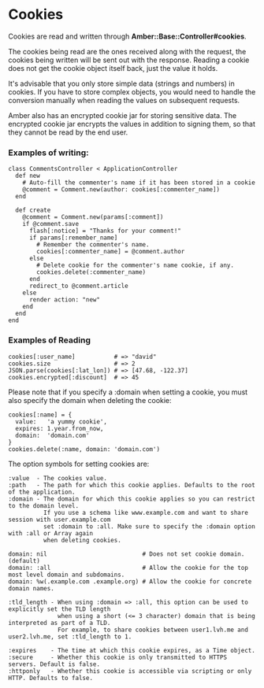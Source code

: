 # Cookies

Cookies are read and written through **Amber::Base::Controller\#cookies**.

The cookies being read are the ones received along with the request, the cookies being written will be sent out with the response. Reading a cookie does not get the cookie object itself back, just the value it holds.

It's advisable that you only store simple data \(strings and numbers\) in cookies. If you have to store complex objects, you would need to handle the conversion manually when reading the values on subsequent requests.

Amber also has an encrypted cookie jar for storing sensitive data. The encrypted cookie jar encrypts the values in addition to signing them, so that they cannot be read by the end user.

### Examples of writing:

```crystal
class CommentsController < ApplicationController
  def new
    # Auto-fill the commenter's name if it has been stored in a cookie
    @comment = Comment.new(author: cookies[:commenter_name])
  end

  def create
    @comment = Comment.new(params[:comment])
    if @comment.save
      flash[:notice] = "Thanks for your comment!"
      if params[:remember_name]
        # Remember the commenter's name.
        cookies[:commenter_name] = @comment.author
      else
        # Delete cookie for the commenter's name cookie, if any.
        cookies.delete(:commenter_name)
      end
      redirect_to @comment.article
    else
      render action: "new"
    end
  end
end
```

### Examples of Reading

```crystal
cookies[:user_name]           # => "david"
cookies.size                  # => 2
JSON.parse(cookies[:lat_lon]) # => [47.68, -122.37]
cookies.encrypted[:discount]  # => 45
```

Please note that if you specify a :domain when setting a cookie, you must also specify the domain when deleting the cookie:

```crystal
cookies[:name] = {
  value:   'a yummy cookie',
  expires: 1.year.from_now,
  domain:  'domain.com'
}
cookies.delete(:name, domain: 'domain.com')
```

The option symbols for setting cookies are:

```crystal
:value  - The cookies value.
:path   - The path for which this cookie applies. Defaults to the root of the application.
:domain - The domain for which this cookie applies so you can restrict to the domain level. 
          If you use a schema like www.example.com and want to share session with user.example.com 
          set :domain to :all. Make sure to specify the :domain option with :all or Array again 
          when deleting cookies.

domain: nil                           # Does not set cookie domain. (default)
domain: :all                          # Allow the cookie for the top most level domain and subdomains.
domain: %w(.example.com .example.org) # Allow the cookie for concrete domain names.

:tld_length - When using :domain => :all, this option can be used to explicitly set the TLD length 
              when using a short (<= 3 character) domain that is being interpreted as part of a TLD. 
              For example, to share cookies between user1.lvh.me and user2.lvh.me, set :tld_length to 1.

:expires    - The time at which this cookie expires, as a Time object.
:secure     - Whether this cookie is only transmitted to HTTPS servers. Default is false.
:httponly   - Whether this cookie is accessible via scripting or only HTTP. Defaults to false.
```



